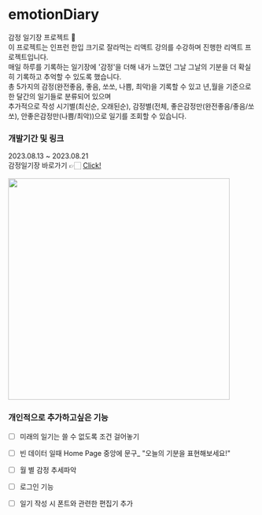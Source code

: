 
# emotionDiary

감정 일기장 프로젝트 🎉<br/>
이 프로젝트는 인프런 한입 크기로 잘라먹는 리액트 강의를 수강하며 진행한 리액트 프로젝트입니다.<br/>
매일 하루를 기록하는 일기장에 '감정'을 더해 내가 느꼈던 그날 그날의 기분을 더 확실히 기록하고 추억할 수 있도록 했습니다.<br/>
총 5가지의 감정(완전좋음, 좋음, 쏘쏘, 나쁨, 최악)을 기록할 수 있고 년,월을 기준으로 한 달간의 일기들로 분류되어 있으며<br/>
추가적으로 작성 시기별(최신순, 오래된순), 감정별(전체, 좋은감정만(완전좋음/좋음/쏘쏘), 안좋은감정만(나쁨/최악))으로 일기를 조회할 수 있습니다.


### 개발기간 및 링크
2023.08.13 ~ 2023.08.21 <br/>
감정일기장 바로가기 👉🏻 [Click!]<br/>
<br/>
<img src="https://github.com/sihyonn/emotionDiary/assets/124874266/32a42bfc-b33b-475c-a41b-ceabc214e969.gif" width="450px" height="450px">



### 개인적으로 추가하고싶은 기능
- [ ] 미래의 일기는 쓸 수 없도록 조건 걸어놓기
- [ ] 빈 데이터 일때 Home Page 중앙에 문구_ "오늘의 기분을 표현해보세요!"
- [ ] 월 별 감정 추세파악
- [ ] 로그인 기능
- [ ] 일기 작성 시 폰트와 관련한 편집기 추가



[Click!]: https://sihyonn98-react-project.web.app/ 

